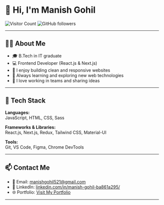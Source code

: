 # 👋 Hi, I'm Manish Gohil

![Visitor Count](https://komarev.com/ghpvc/?username=MG-work00&color=blue)
![GitHub followers](https://img.shields.io/github/followers/MG-work00?label=Follow&style=social)

---

## 👨‍💻 About Me

- 🎓 B.Tech in IT graduate  
- 💻 Frontend Developer (React.js & Next.js)  
- 🚀 I enjoy building clean and responsive websites  
- 🌱 Always learning and exploring new web technologies  
- 🤝 I love working in teams and sharing ideas  

---

## 🔧 Tech Stack

**Languages:**  
JavaScript, HTML, CSS, Sass  

**Frameworks & Libraries:**  
React.js, Next.js, Redux, Tailwind CSS, Material-UI  

**Tools:**  
Git, VS Code, Figma, Chrome DevTools  

---

## 📫 Contact Me

- 📧 Email: manishgohil521@gmail.com
- 💼 LinkedIn: [linkedin.com/in/manish-gohil-ba861a295/](https://www.linkedin.com/in/manish-gohil-ba861a295/)  
- 🌐 Portfolio: [Visit My Portfolio](https://portfolio-fawn-iota-31.vercel.app/)

---

